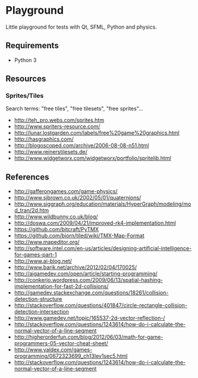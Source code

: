 # Playground

Little playground for tests with Qt, SFML, Python and physics.

## Requirements

- Python 3

## Resources

### Sprites/Tiles

Search terms: "free tiles", "free tilesets", "free sprites"...

- http://teh_pro.webs.com/sprites.htm
- http://www.spriters-resource.com/
- http://lunar.lostgarden.com/labels/free%20game%20graphics.html
- http://hasgraphics.com/
- http://blogoscoped.com/archive/2006-08-08-n51.html
- http://www.reinerstilesets.de/
- http://www.widgetworx.com/widgetworx/portfolio/spritelib.html

## References

- http://gafferongames.com/game-physics/
- http://www.sjbrown.co.uk/2002/05/01/quaternions/
- http://www.siggraph.org/education/materials/HyperGraph/modeling/mod_tran/2d.htm
- http://www.wildbunny.co.uk/blog/
- http://doswa.com/2009/04/21/improved-rk4-implementation.html
- https://github.com/bitcraft/PyTMX
- https://github.com/bjorn/tiled/wiki/TMX-Map-Format
- http://www.mapeditor.org/
- http://software.intel.com/en-us/articles/designing-artificial-intelligence-for-games-part-1
- http://www.ai-blog.net/
- http://www.barik.net/archive/2012/02/04/170025/
- http://aigamedev.com/open/article/starting-programming/
- http://conkerjo.wordpress.com/2009/06/13/spatial-hashing-implementation-for-fast-2d-collisions/
- http://gamedev.stackexchange.com/questions/18261/collision-detection-structure
- http://stackoverflow.com/questions/401847/circle-rectangle-collision-detection-intersection
- http://www.gamedev.net/topic/165537-2d-vector-reflection-/
- http://stackoverflow.com/questions/1243614/how-do-i-calculate-the-normal-vector-of-a-line-segment
- http://higherorderfun.com/blog/2012/06/03/math-for-game-programmers-05-vector-cheat-sheet/
- http://www.yaldex.com/games-programming/0672323699_ch13lev1sec5.html
- http://stackoverflow.com/questions/1243614/how-do-i-calculate-the-normal-vector-of-a-line-segment